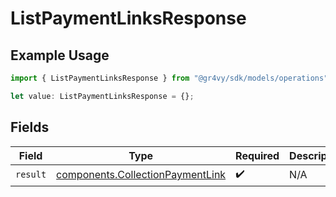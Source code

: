 # ListPaymentLinksResponse

## Example Usage

```typescript
import { ListPaymentLinksResponse } from "@gr4vy/sdk/models/operations";

let value: ListPaymentLinksResponse = {};
```

## Fields

| Field                                                                                | Type                                                                                 | Required                                                                             | Description                                                                          |
| ------------------------------------------------------------------------------------ | ------------------------------------------------------------------------------------ | ------------------------------------------------------------------------------------ | ------------------------------------------------------------------------------------ |
| `result`                                                                             | [components.CollectionPaymentLink](../../models/components/collectionpaymentlink.md) | :heavy_check_mark:                                                                   | N/A                                                                                  |